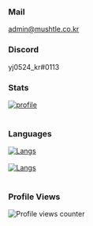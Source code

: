 ### Mail
admin@mushtle.co.kr

### Discord
yj0524_kr#0113

### Stats
[![profile](https://github-readme-stats.vercel.app/api?username=yj0524&show_icons=true&theme=tokyonight)]()<br><br>

### Languages
[![Langs](https://github-readme-stats.vercel.app/api/top-langs/?username=yj0524&layout=compact&hide=css,xml&theme=tokyonight)]()<br><br>
[![Langs](https://github-readme-stats.vercel.app/api/top-langs/?username=yj0524&langs_count=8,show_icons=true&theme=tokyonight)]()<br><br>

### Profile Views
![Profile views counter](https://komarev.com/ghpvc/?username=yj0524&&style=flat-square)
